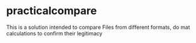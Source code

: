 # practicalcompare
 This is a solution intended to compare Files from different formats, do mat calculations to confirm their legitimacy
